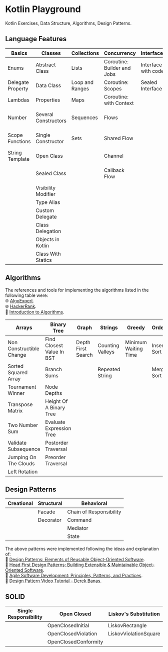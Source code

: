 # Kotlin Playground

Kotlin Exercises, Data Structure, Algorithms, Design Patterns.

## Language Features

| Basics            | Classes              | Collections     | Concurrency                 | Interfaces          | Functions                    |
|-------------------|----------------------|-----------------|-----------------------------|---------------------|------------------------------|
| Enums             | Abstract Class       | Lists           | Coroutine: Builder and Jobs | Interface with code | Infix Function               | 
| Delegate Property | Data Class           | Loop and Ranges | Coroutine: Scopes           | Sealed Interface    | Local Function               |
| Lambdas           | Properties           | Maps            | Coroutine: with Context     |                     | Operator Overloading         |
| Number            | Several Constructors | Sequences       | Flows                       |                     | Lambdas with Receivers       |
| Scope Functions   | Single Constructor   | Sets            | Shared Flow                 |                     | Extension Function Companion |
| String Template   | Open Class           |                 | Channel                     |                     | Extension Property           |
|                   | Sealed Class         |                 | Callback Flow               |                     | Inline, Noinline, Crossline  |
|                   | Visibility Modifier  |                 |                             |                     | Reified                      |
|                   | Type Alias           |                 |                             |                     | Contracts                    |
|                   | Custom Delegate      |                 |                             |                     | TailRec                      |
|                   | Class Delegation     |                 |                             |                     |                              |
|                   | Objects in Kotlin    |                 |                             |                     |                              |
|                   | Class With Statics   |                 |                             |                     |                              |


## Algorithms

The references and tools for implementing the algorithms listed in the following table were:  
🌐 [AlgoExpert](https://www.algoexpert.io/).  
🌐 [HackerRank](https://www.hackerrank.com/).  
📖 [Introduction to Algorithms](https://www.amazon.com/Introduction-Algorithms-fourth-Thomas-Cormen/dp/026204630X/ref=sr_1_1?crid=SZPSDTGJQDJ5&dib=eyJ2IjoiMSJ9.dDPqDZSqkDgdnEPWAEei-Gq3gCVIjXxt9eyJ9zX_ywGfGUjmFo0ywqYPxZiXE8Wc_rhBQoYPK9-PPoPS6F1uBLc4m9T8jKPcKUhwOxBr3kVoZXDiU3CFyrBMvbWuRSSpSOwkTKwy93xpIx5UKKw69-6UZefxGS9_3arxJTMBEUTSAi-n1r-zVwujjcxTXGmZbcQB6TA1PuXJOTId5t9MBq52S86BpZRnWbrNVDyM1Kc.DORtGIAU50e7jLTvCQDO6ilMgb9gchQ5p0w5CFbVjL8&dib_tag=se&keywords=introduction+to+algorithms&qid=1727125357&s=books&sprefix=Introduction+to+Alg%2Cstripbooks-intl-ship%2C226&sr=1-1).

| Arrays                   | Binary Tree               | Graph              | Strings          | Greedy               | Ordering       |
|--------------------------|---------------------------|--------------------|------------------|----------------------|----------------|
| Non Constructible Change | Find Closest Value In BST | Depth First Search | Counting Valleys | Minimum Waiting Time | Insertion Sort |
| Sorted Squared Array     | Branch Sums               |                    | Repeated String  |                      | Merge Sort     |
| Tournament Winner        | Node Depths               |                    |                  |                      |                |
| Transpose Matrix         | Height Of A Binary Tree   |                    |                  |                      |                |
| Two Number Sum           | Evaluate Expression Tree  |                    |                  |                      |                |
| Validate Subsequence     | Postorder Traversal       |                    |                  |                      |                |
| Jumping On The Clouds    | Preorder Traversal        |                    |                  |                      |                |
| Left Rotation            |                           |                    |                  |                      |                |

## Design Patterns

| Creational | Structural | Behavioral              |
|------------|------------|-------------------------|
|            | Facade     | Chain of Responsibility |
|            | Decorator  | Command                 |
|            |            | Mediator                |
|            |            | State                   |

The above patterns were implemented following the ideas and explanation of:  
📖 [Design Patterns: Elements of Reusable Object-Oriented Software](https://a.co/d/hGRF9MP).  
📖 [Head First Design Patterns: Building Extensible & Maintainable Object-Oriented Software](https://a.co/d/d8qI5Pr).  
📖 [Agile Software Development: Principles, Patterns, and Practices](https://a.co/d/5kSfeiq).  
🎥 [Design Pattern Video Tutorial - Derek Banas](https://www.youtube.com/watch?v=vNHpsC5ng_E&list=PLF206E906175C7E07&ab_channel=DerekBanas).  

## SOLID
| Single Responsibility | Open Closed          | Liskov's Substitution | Interface Segregation | Dependency Inversion |
|-----------------------|----------------------|-----------------------|-----------------------|----------------------|
|                       | OpenClosedInitial    | LiskovRectangle       |                       |                      |
|                       | OpenClosedViolation  | LiskovViolationSquare |                       |                      |
|                       | OpenClosedConformity |                       |                       |                      |


